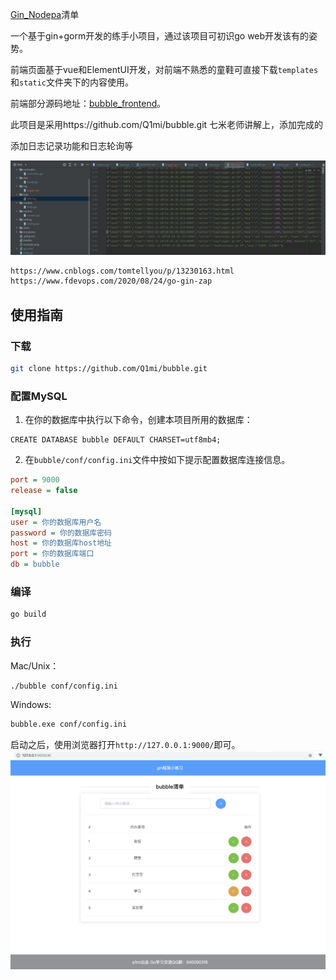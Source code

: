 [Gin_Nodepa](https://github.com/nangongchengfeng/Go_gin/commit/ea6031c31ee47be36e5d4c731f81b03477a99336)清单

一个基于gin+gorm开发的练手小项目，通过该项目可初识go web开发该有的姿势。

前端页面基于vue和ElementUI开发，对前端不熟悉的童鞋可直接下载`templates`和`static`文件夹下的内容使用。

前端部分源码地址：[bubble_frontend](https://github.com/Q1mi/bubble_frontend)。

此项目是采用https://github.com/Q1mi/bubble.git  七米老师讲解上，添加完成的

添加日志记录功能和日志轮询等

![1640742603089](images/1640742603089.png)

```bash
https://www.cnblogs.com/tomtellyou/p/13230163.html
https://www.fdevops.com/2020/08/24/go-gin-zap
```

## 使用指南
### 下载
```bash
git clone https://github.com/Q1mi/bubble.git
```
### 配置MySQL
1. 在你的数据库中执行以下命令，创建本项目所用的数据库：
```MySql
CREATE DATABASE bubble DEFAULT CHARSET=utf8mb4;
```
2. 在`bubble/conf/config.ini`文件中按如下提示配置数据库连接信息。

```ini
port = 9000
release = false

[mysql]
user = 你的数据库用户名
password = 你的数据库密码
host = 你的数据库host地址
port = 你的数据库端口
db = bubble
```

### 编译
```bash
go build
```

### 执行

Mac/Unix：
```bash
./bubble conf/config.ini
```
Windows:
```bash
bubble.exe conf/config.ini
```

启动之后，使用浏览器打开`http://127.0.0.1:9000/`即可。
![example.png](example.png)
